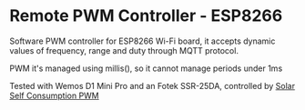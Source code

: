 # Remote PWM Controller - ESP8266
Software PWM controller for ESP8266 Wi-Fi board, it accepts dynamic values of frequency, range and duty through MQTT protocol.

PWM it's managed using millis(), so it cannot manage periods under 1ms

Tested with Wemos D1 Mini Pro and an Fotek SSR-25DA, controlled by [Solar Self Consumption PWM](https://github.com/mobot95/SolarSelfConsumptionPWM)
